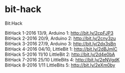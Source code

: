 # bit-hack
Bit:Hack

BitHack 1-2016 13/9, Arduino 1: http://bit.ly/2cpFJP3  
BitHack 2-2016 20/9, Arduino 2: http://bit.ly/2cny3zu  
BitHack 3-2016 27/9, Arduino 3:  http://bit.ly/2dx3sBn  
BitHack 4-2016 04/10, LittleBit 1: http://bit.ly/2dBJmlC  
BitHack 5-2016 11/10 LittleBit 2: http://bit.ly/2d4e0bA  
BitHack 7-2016 25/10 LittleBits 4: http://bit.ly/2eNVgdK  
BitHack 8-2016 1/11 LittleBits 5: http://bit.ly/2eXm0by   

